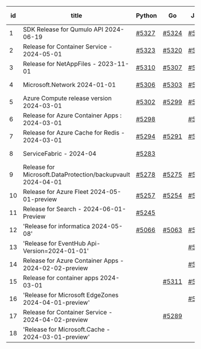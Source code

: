 | id | title | Python | Go | Java | Js | created date | target date | status |
| ------ | ------ | ------ | ------ | ------ | ------ | ------ | ------ | :-----: |
| 1 | SDK Release for Qumulo API 2024-06-19  | [#5327](https://github.com/Azure/sdk-release-request/issues/5327)  | [#5324](https://github.com/Azure/sdk-release-request/issues/5324)  | [#5325](https://github.com/Azure/sdk-release-request/issues/5325)  | [#5326](https://github.com/Azure/sdk-release-request/issues/5326)  | 07-09 | 07-31 |  |
| 2 | Release for Container Service - 2024-05-01  | [#5323](https://github.com/Azure/sdk-release-request/issues/5323)  | [#5320](https://github.com/Azure/sdk-release-request/issues/5320)  | [#5321](https://github.com/Azure/sdk-release-request/issues/5321)  | [#5322](https://github.com/Azure/sdk-release-request/issues/5322)  | 07-05 | 07-25 | Hold on by Python/ |
| 3 | Release for NetAppFiles - 2023-11-01  | [#5310](https://github.com/Azure/sdk-release-request/issues/5310)  | [#5307](https://github.com/Azure/sdk-release-request/issues/5307)  | [#5308](https://github.com/Azure/sdk-release-request/issues/5308)  | [#5309](https://github.com/Azure/sdk-release-request/issues/5309)  | 06-27 | 07-26 |  |
| 4 | Microsoft.Network 2024-01-01  | [#5306](https://github.com/Azure/sdk-release-request/issues/5306)  | [#5303](https://github.com/Azure/sdk-release-request/issues/5303)  | [#5304](https://github.com/Azure/sdk-release-request/issues/5304)  | [#5305](https://github.com/Azure/sdk-release-request/issues/5305)  | 06-27 | 07-25 | Hold on by Java/ |
| 5 | Azure Compute release version 2024-03-01   | [#5302](https://github.com/Azure/sdk-release-request/issues/5302)  | [#5299](https://github.com/Azure/sdk-release-request/issues/5299)  | [#5300](https://github.com/Azure/sdk-release-request/issues/5300)  | [#5301](https://github.com/Azure/sdk-release-request/issues/5301)  | 06-26 | 07-26 |  |
| 6 | Release for Azure Container Apps : 2024-03-01  | [#5298](https://github.com/Azure/sdk-release-request/issues/5298)  |  | [#5296](https://github.com/Azure/sdk-release-request/issues/5296)  | [#5297](https://github.com/Azure/sdk-release-request/issues/5297)  | 06-25 | 07-26 |  |
| 7 | Release for Azure Cache for Redis - 2024-03-01  | [#5294](https://github.com/Azure/sdk-release-request/issues/5294)  | [#5291](https://github.com/Azure/sdk-release-request/issues/5291)  | [#5292](https://github.com/Azure/sdk-release-request/issues/5292)  | [#5293](https://github.com/Azure/sdk-release-request/issues/5293)  | 06-25 | 07-25 |  |
| 8 | ServiceFabric - 2024-04  | [#5283](https://github.com/Azure/sdk-release-request/issues/5283)  |  |  |  | 06-20 | 07-26 | Hold on by Python/ |
| 9 | Release for Microsoft.DataProtection/backupvault 2024-04-01  | [#5278](https://github.com/Azure/sdk-release-request/issues/5278)  | [#5275](https://github.com/Azure/sdk-release-request/issues/5275)  | [#5276](https://github.com/Azure/sdk-release-request/issues/5276)  | [#5277](https://github.com/Azure/sdk-release-request/issues/5277)  | 06-14 | 07-26 |  |
| 10 | Release for Azure Fleet 2024-05-01-preview  | [#5257](https://github.com/Azure/sdk-release-request/issues/5257)  | [#5254](https://github.com/Azure/sdk-release-request/issues/5254)  | [#5255](https://github.com/Azure/sdk-release-request/issues/5255)  | [#5256](https://github.com/Azure/sdk-release-request/issues/5256)  | 06-05 | 06-21 | Hold on by JS/Go/Python/ |
| 11 | Release for Search - 2024-06-01-Preview  | [#5245](https://github.com/Azure/sdk-release-request/issues/5245)  |  |  | [#5244](https://github.com/Azure/sdk-release-request/issues/5244)  | 06-04 | 06-21 | Hold on by JS/Python/ |
| 12 | 'Release for informatica 2024-05-08'  | [#5066](https://github.com/Azure/sdk-release-request/issues/5066)  | [#5063](https://github.com/Azure/sdk-release-request/issues/5063)  | [#5064](https://github.com/Azure/sdk-release-request/issues/5064)  | [#5065](https://github.com/Azure/sdk-release-request/issues/5065)  | 03-20 | 07-15 |  |
| 13 | 'Release for EventHub Api-Version=2024-01-01'  |  |  | [#5317](https://github.com/Azure/sdk-release-request/issues/5317)  |  | 07-05 | 07-24 |  |
| 14 | Release for Azure Container Apps - 2024-02-02-preview  |  |  | [#5315](https://github.com/Azure/sdk-release-request/issues/5315)  |  | 07-02 | 07-26 |  |
| 15 | Release for container apps 2024-03-01  |  | [#5311](https://github.com/Azure/sdk-release-request/issues/5311)  | [#5312](https://github.com/Azure/sdk-release-request/issues/5312)  | [#5313](https://github.com/Azure/sdk-release-request/issues/5313)  | 07-01 | 07-25 |  |
| 16 | 'Release for Microsoft EdgeZones 2024-04-01-preview'  |  |  | [#5071](https://github.com/Azure/sdk-release-request/issues/5071)  | [#5072](https://github.com/Azure/sdk-release-request/issues/5072)  | 03-22 | 05-24 | Hold on by Java/ |
| 17 | Release for Container Service - 2024-04-02-preview  |  | [#5289](https://github.com/Azure/sdk-release-request/issues/5289)  |  | [#5290](https://github.com/Azure/sdk-release-request/issues/5290)  | 06-25 | 07-25 |  |
| 18 | 'Release for Microsoft.Cache - 2024-03-01-preview'  |  |  |  | [#5176](https://github.com/Azure/sdk-release-request/issues/5176)  | 04-30 | 05-24 |  |
